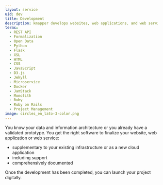 ```yaml
---
layout: service
uid: dev
title: Development
description: kmapper develops websites, web applications, and web services
terms: 
  - REST API
  - Formalization
  - Open Data
  - Python
  - Flask
  - XSL
  - HTML
  - CSS
  - JavaScript
  - D3.js
  - Jekyll
  - Microservice
  - Docker
  - JamStack
  - Monolith
  - Ruby
  - Ruby on Rails
  - Project Management
image: circles_en_lato-3-color.png
---
```


You know your data and information architecture or you already have a validated prototype. You get the right software to finalize your website, web application or web service: 

- supplementary to your existing infrastructure or as a new cloud application 
- including support
- comprehensively documented

Once the development has been completed, you can launch your project digitally. 
